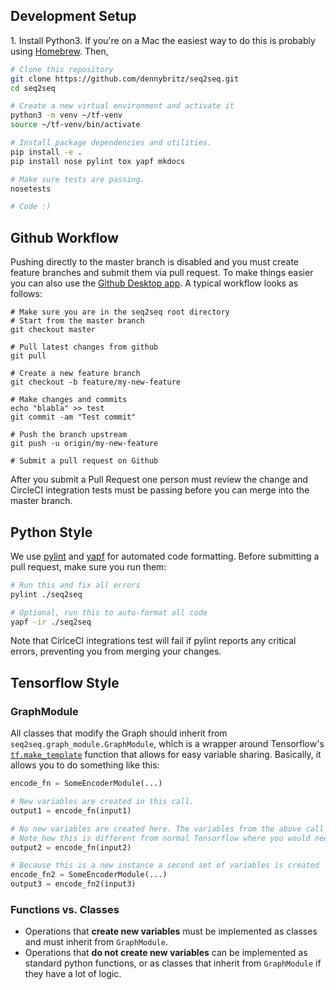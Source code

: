 ## Development Setup

1\. Install Python3. If you're on a Mac the easiest way to do this is probably using [Homebrew](http://brew.sh/). Then,

```bash
# Clone this repository
git clone https://github.com/dennybritz/seq2seq.git
cd seq2seq

# Create a new virtual environment and activate it
python3 -m venv ~/tf-venv
source ~/tf-venv/bin/activate

# Install package dependencies and utilities.
pip install -e .
pip install nose pylint tox yapf mkdocs

# Make sure tests are passing.
nosetests

# Code :)
```

## Github Workflow

Pushing directly to the master branch is disabled and you must create feature branches and submit them via pull request. To make things easier you can also use the [Github Desktop app](https://desktop.github.com/). A typical workflow looks as follows:

```
# Make sure you are in the seq2seq root directory
# Start from the master branch
git checkout master

# Pull latest changes from github
git pull

# Create a new feature branch
git checkout -b feature/my-new-feature

# Make changes and commits
echo "blabla" >> test
git commit -am "Test commit"

# Push the branch upstream
git push -u origin/my-new-feature

# Submit a pull request on Github
```

After you submit a Pull Request one person must review the change and
CircleCI integration tests must be passing before you can merge into the
master branch.


## Python Style

We use [pylint](https://www.pylint.org/) and [yapf](https://github.com/google/yapf)
for automated code formatting. Before submitting a pull request, make sure you
run them:

```bash
# Run this and fix all errors
pylint ./seq2seq

# Optional, run this to auto-format all code
yapf -ir ./seq2seq
```

Note that CirlceCI integrations test will fail if pylint reports any critical
errors, preventing you from merging your changes.

## Tensorflow Style

### GraphModule

All classes that modify the Graph should inherit from `seq2seq.graph_module.GraphModule`, which is a wrapper around Tensorflow's [`tf.make_template`](https://www.tensorflow.org/versions/r0.12/api_docs/python/state_ops.html#make_template) function that allows for easy variable sharing. Basically, it allows you to do something like this:

```python
encode_fn = SomeEncoderModule(...)

# New variables are created in this call.
output1 = encode_fn(input1)

# No new variables are created here. The variables from the above call are re-used.
# Note how this is different from normal Tensorflow where you would need to use variable scopes.
output2 = encode_fn(input2)

# Because this is a new instance a second set of variables is created
encode_fn2 = SomeEncoderModule(...)
output3 = encode_fn2(input3)
```

### Functions vs. Classes

- Operations that **create new variables** must be implemented as classes and must inherit from `GraphModule`.
- Operations that **do not create new variables** can be implemented as standard python functions, or as classes that inherit from `GraphModule` if they have a lot of logic.
